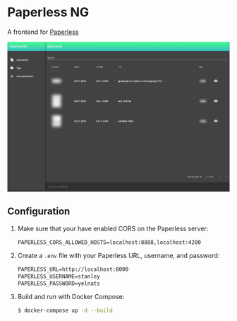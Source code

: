 # Paperless NG
A frontend for [Paperless](https://github.com/the-paperless-project/paperless)


![Screenshot](https://raw.githubusercontent.com/128keaton/paperless-ng/master/screenshot.png)

## Configuration
1. Make sure that your have enabled CORS on the Paperless server:
    ```
    PAPERLESS_CORS_ALLOWED_HOSTS=localhost:8888,localhost:4200
    ```

2. Create a `.env` file with your Paperless URL, username, and password:
    ``` 
    PAPERLESS_URL=http://localhost:8000
    PAPERLESS_USERNAME=stanley
    PAPERLESS_PASSWORD=yelnats
   ```

3. Build and run with Docker Compose:
    ```bash
    $ docker-compose up -d --build
    ```
